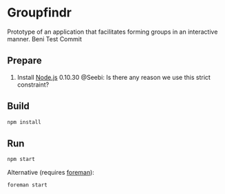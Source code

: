 # Groupfindr

Prototype of an application that facilitates forming groups in an interactive manner.
Beni Test Commit


## Prepare

1. Install [Node.js](https://nodejs.org/) 0.10.30 @Seebi: Is there any reason we use this strict constraint?


## Build

```bash
npm install
```


## Run


```bash
npm start
```

Alternative (requires [foreman](https://github.com/ddollar/foreman)):

```bash
foreman start
```
